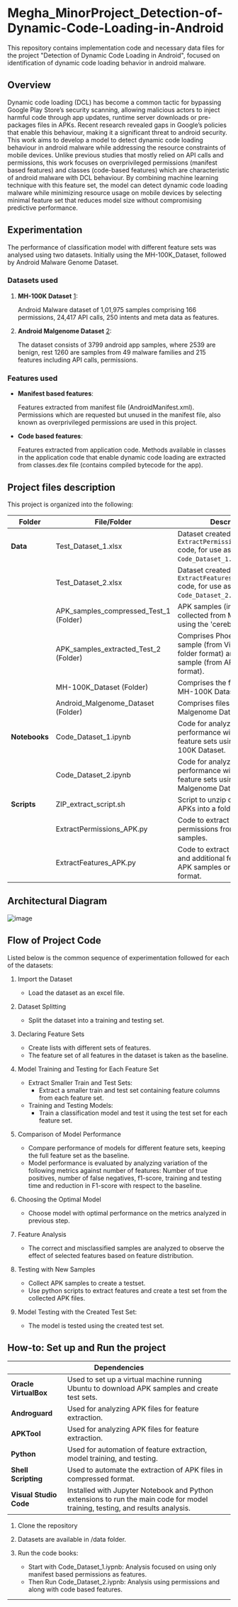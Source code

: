 # Megha_MinorProject_Detection-of-Dynamic-Code-Loading-in-Android
This repository contains implementation code and necessary data files for the project "Detection of Dynamic Code Loading in Android", focused on identification of dynamic code loading behavior in android malware.

## Overview

Dynamic code loading (DCL) has become a common tactic for bypassing Google Play Store’s security scanning, allowing malicious actors to inject harmful code through app updates, runtime server downloads or pre-packages files in APKs. Recent research revealed gaps in Google’s policies that enable this behaviour, making it a significant threat to android security. This work aims to develop a model to detect dynamic code loading behaviour in android malware while addressing the resource constraints of mobile devices. Unlike previous studies that mostly relied on API calls and permissions, this work focuses on overprivileged permissions (manifest based features) and classes (code-based features) which are characteristic of android malware with DCL behaviour. By combining machine learning technique with this feature set, the model can detect dynamic code loading malware while minimizing resource usage on mobile devices by selecting minimal feature set that reduces model size without compromising predictive performance.

## Experimentation

The performance of classification model with different feature sets was analysed using two datasets. Initially using the MH-100K_Dataset, followed by Android Malware Genome Dataset.

### Datasets used

1. **MH-100K Dataset** 
[1](https://github.com/Malware-Hunter/MH-100K-dataset):
   
   Android Malware dataset of 1,01,975 samples comprising 166 permissions, 24,417 API calls, 250 intents and meta data as features.

2. **Android Malgenome Dataset** 
[2](https://figshare.com/articles/dataset/Android_malware_dataset_for_machine_learning_1/5854590):
   
    The dataset consists of 3799 android app samples, where 2539 are benign, rest 1260 are samples from 49 malware families and 215 features including API calls, permissions.

### Features used
* **Manifest based features**:
  
  Features extracted from manifest file (AndroidManifest.xml). Permissions which are requested but unused in the manifest file, also known as overprivileged permissions are used in this project.
  
*	**Code based features**:
  
    Features extracted from application code. Methods available in classes in the application code that enable dynamic code loading are extracted from classes.dex file (contains compiled bytecode for the app).

## Project files description 

This project is organized into the following:

| **Folder**                    | **File/Folder**                                   | **Description**                                                                                                                                     |
|--------------------------------|--------------------------------------------|-----------------------------------------------------------------------------------------------------------------------------------------------------|
| **Data**                       | Test_Dataset_1.xlsx                        | Dataset created using `ExtractPermissions_APK.py` code, for use as a testing set in `Code_Dataset_1.ipynb`.                                        |
|                                | Test_Dataset_2.xlsx                        | Dataset created using `ExtractFeatures_APK_Folder.py` code, for use as a testing set in `Code_Dataset_2.ipynb`.                                    |
|                                | APK_samples_compressed_Test_1 (Folder)     | APK samples (in zip format) collected from Malware Bazaar using the 'cereberus' tag.                                                              |
|                                | APK_samples_extracted_Test_2 (Folder)      | Comprises Phoenix malware sample (from Virushare, in folder format) and benign sample (from APKPure, in APK format).                             |
|                                | MH-100K_Dataset (Folder)                  | Comprises the files for the MH-100K Dataset.                                                                                                       |
|                                | Android_Malgenome_Dataset (Folder)         | Comprises files for the Android Malgenome Dataset.                                                                                                 |
| **Notebooks**                  | Code_Dataset_1.ipynb                       | Code for analyzing model performance with different feature sets using the MH-100K Dataset.                                                       |
|                                | Code_Dataset_2.ipynb                       | Code for analyzing model performance with different feature sets using the Android Malgenome Dataset.                                               |
| **Scripts**                    | ZIP_extract_script.sh                      | Script to unzip compressed APKs into a folder.                                                                                                     |
|                                | ExtractPermissions_APK.py                  | Code to extract desired permissions from APK samples.                                                                                             |
|                                | ExtractFeatures_APK.py                     | Code to extract permissions and additional features from APK samples or APK in folder format.                                                     |

## Architectural Diagram

![image](https://github.com/user-attachments/assets/dd2960f4-a0e2-4e0f-b992-4eab21203e34)


## Flow of Project Code

Listed below is the common sequence of experimentation followed for each of the datasets:

1. Import the Dataset
   - Load the dataset as an excel file.

2. Dataset Splitting
   - Split the dataset into a training and testing set.

3. Declaring Feature Sets
   - Create lists with different sets of features.
   - The feature set of all features in the dataset is taken as the baseline.

4. Model Training and Testing for Each Feature Set
   - Extract Smaller Train and Test Sets:
     - Extract a smaller train and test set containing feature columns from each feature set.
   - Training and Testing Models:
     - Train a classification model and test it using the test set for each feature set.

5. Comparison of Model Performance
   - Compare performance of models for different feature sets, keeping the full feature set as the baseline.
   - Model performance is evaluated by analyzing variation of the following metrics against number of features: Number of true positives, number of false negatives, f1-score, training and testing time and reduction in F1-score with respect to the baseline.

6. Choosing the Optimal Model
   - Choose model with optimal performance on the metrics analyzed in previous step.

7. Feature Analysis
   - The correct and misclassified samples are analyzed to observe the effect of selected features based on feature distribution.

8. Testing with New Samples
   - Collect APK samples to create a testset.
   - Use python scripts to extract features and create a test set from the collected APK files.
     
9. Model Testing with the Created Test Set:
     - The model is tested using the created test set.
  
## How-to: Set up and Run the project

<table>
  <thead>
    <tr>
      <th colspan="2" style="text-align:center;">Dependencies</th>
    </tr>
  </thead>
  <tbody>
    <tr>
      <td><strong>Oracle VirtualBox</strong></td>
      <td>Used to set up a virtual machine running Ubuntu to download APK samples and create test sets.</td>
    </tr>
    <tr>
      <td><strong>Androguard</strong></td>
      <td>Used for analyzing APK files for feature extraction.</td>
    </tr>
    <tr>
      <td><strong>APKTool</strong></td>
      <td>Used for analyzing APK files for feature extraction.</td>
    </tr>
    <tr>
      <td><strong>Python</strong></td>
      <td>Used for automation of feature extraction, model training, and testing.</td>
    </tr>
    <tr>
      <td><strong>Shell Scripting</strong></td>
      <td>Used to automate the extraction of APK files in compressed format.</td>
    </tr>
    <tr>
      <td><strong>Visual Studio Code</strong></td>
      <td>Installed with Jupyter Notebook and Python extensions to run the main code for model training, testing, and results analysis.</td>
    </tr>
  </tbody>
</table>

1. 	Clone the repository
2. 	Datasets are available in /data folder.
3.  Run the code books:
   
    * Start with Code_Dataset_1.iypnb: Analysis focused on using only manifest based permissions as features. 
    * Then Run Code_Dataset_2.iypnb: Analysis using permissions and along with code based features.
---








